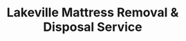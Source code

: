 ---
layout: location.njk
title: Lakeville Mattress Removal & Disposal Service
description: Professional mattress removal in Lakeville, Minnesota. Next-day pickup  Licensed, insured, and eco-friendly. Serving family-oriented suburbs with new developments and growing neighborhoods.
permalink: /mattress-removal/minnesota/minneapolis/lakeville/
city: Lakeville
state: Minnesota
stateSlug: minnesota
parentMetro: Minneapolis
tier: 2
coordinates: 
  lat: 44.6497
  lng: -93.2427
pricing:
  startingPrice: 125
  single: 125
  queen: 125
  king: 135
  boxSpring: 30
pageContent:
  heroDescription: "Professional mattress removal and recycling service for Lakeville residents. From Orchard Lake family neighborhoods to Castle Rock new construction areas, we provide dependable, eco-friendly curbside pickup for your old mattress. Straightforward scheduling, honest pricing, quality service."
  aboutService: "A Bedder World provides professional mattress removal and recycling services throughout Lakeville, Minnesota's fastest-growing suburban community. Our experienced team handles pickup, transportation, and eco-friendly disposal for over 70,000 residents across this expanding city in Dakota County. Our mattress removal service adapts to Lakeville's unique growth challenges that other companies can't handle. We coordinate pickup around active construction zones where new homes are being built daily. Our team navigates newer subdivisions that GPS systems haven't updated yet, using local knowledge to find properties with temporary street names. We schedule mattress removal around Lakeville's busy family schedules, working efficiently near school zones and youth sports complexes that define this community. Our service handles special access situations common in Lakeville's diverse housing market. This includes curbside pickup from new construction homes in rapidly developing subdivisions, established family neighborhoods with mature landscaping that requires careful navigation, modern townhome communities with parking restrictions, and lakefront properties where seasonal access affects timing. Every mattress removal job supports Dakota County's environmental initiatives through our certified recycling network. Steel springs become construction materials supporting Lakeville's infrastructure expansion. Foam transforms into carpet padding for new Minnesota schools serving growing populations. From established Orchard Lake neighborhoods to newest developments near Dodd Boulevard, we provide professional mattress removal services designed specifically for Lakeville's rapid suburban growth."
  serviceAreasIntro: "Complete mattress pickup throughout Lakeville and surrounding Dakota County communities, serving Minnesota's fastest-growing suburb across all neighborhoods from established lakefront areas to newest family developments:"
  regulationsCompliance: "Lakeville requires scheduling bulk waste pickup through Dakota County Environmental Services, but their monthly collection windows don't match the pace of this growing community's needs. A Bedder World provides flexible next-day service that accommodates new resident move-ins, construction completion schedules, and active family lifestyles. We handle all placement requirements while working around ongoing development activity and ensuring compliance with both established and newly formed neighborhood associations."
  environmentalImpact: "Lakeville mattress removal supports Dakota County's sustainability efforts through partnerships with regional Minnesota recycling facilities. Our work with Dem-Con Companies in Shakopee and Second Chance Recycling in Minneapolis ensures Lakeville's discarded mattresses achieve material recovery rates exceeding 85%. Steel springs from Lakeville mattresses support Twin Cities infrastructure expansion, including County Road 70 improvements serving the growing community. Foam components become carpet padding for new Minnesota schools and office buildings. Cotton batting transforms into insulation for Lakeville's energy-efficient new home construction. This circular economy approach minimizes transportation impact by using facilities within 20 miles of Lakeville. Our service supports the city's environmental initiatives, including Lakeville's Parks and Recreation sustainability programs. This helps residents contribute to Dakota County's waste reduction goals. Every Lakeville mattress recycled prevents approximately 40 pounds of landfill waste while supporting green jobs at regional processing facilities."
  howItWorksScheduling: "Next-day appointments available throughout Lakeville. We coordinate around construction activity, school schedules, and work with neighborhood association requirements for both established and developing communities."
  howItWorksService: "Licensed team handles curbside removal from any Lakeville location. We manage suburban challenges from new construction access to lakefront properties with professional equipment and local area knowledge."
  howItWorksDisposal: "Your mattress goes to certified Minnesota recycling facilities supporting Dakota County's environmental initiatives and Lakeville's community growth sustainability goals."
  sidebarStats:
    mattressesRemoved: "1,456"
neighborhoods: [
  {
    "name": "Orchard Lake",
    "zipCodes": [
      "55044"
    ]
  },
  {
    "name": "Castle Rock",
    "zipCodes": [
      "55044"
    ]
  },
  {
    "name": "Aronson",
    "zipCodes": [
      "55044"
    ]
  },
  {
    "name": "Valley Park",
    "zipCodes": [
      "55044"
    ]
  },
  {
    "name": "Four Seasons",
    "zipCodes": [
      "55044"
    ]
  },
  {
    "name": "Lakeville Meadows",
    "zipCodes": [
      "55044"
    ]
  },
  {
    "name": "Dodd Boulevard Corridor",
    "zipCodes": [
      "55044"
    ]
  },
  {
    "name": "Kings Way",
    "zipCodes": [
      "55044"
    ]
  },
  {
    "name": "Heritage",
    "zipCodes": [
      "55044"
    ]
  },
  {
    "name": "Northfield Boulevard",
    "zipCodes": [
      "55044"
    ]
  },
  {
    "name": "Kenrick Heights",
    "zipCodes": [
      "55044"
    ]
  },
  {
    "name": "Granite Falls",
    "zipCodes": [
      "55044"
    ]
  },
  {
    "name": "Crestview",
    "zipCodes": [
      "55044"
    ]
  },
  {
    "name": "Lakeville Highlands",
    "zipCodes": [
      "55044"
    ]
  }
]
zipCodes: [
  "55044"
]
recyclingPartners: [
  "Dem-Con Companies (Shakopee)",
  "Second Chance Recycling (Minneapolis)", 
  "Dakota County Environmental Resources"
]
nearbyCities: [
  {
    "name": "Apple Valley",
    "slug": "apple-valley",
    "distance": 8,
    "isSuburb": true
  },
  {
    "name": "Burnsville",
    "slug": "burnsville",
    "distance": 10,
    "isSuburb": true
  },
  {
    "name": "Eagan",
    "slug": "eagan",
    "distance": 12,
    "isSuburb": true
  },
  {
    "name": "Bloomington",
    "slug": "bloomington",
    "distance": 15,
    "isSuburb": true
  }
]
reviews:
  count: 72
  featured: [
  {
    "text": "Perfect timing! We're building in Castle Rock and needed our old mattress out before the new furniture delivery. Scheduled for Wednesday, team showed up exactly at 10 AM. Quick, clean, professional.",
    "author": "Sarah T.",
    "neighborhood": "Castle Rock"
  },
  {
    "text": "Moving to Lakeville was crazy enough without dealing with mattress disposal on top of everything else. Found these guys online Monday night, mattress was gone Wednesday afternoon. Driver was super polite, handled our stairs with no issues, and the whole thing took maybe 10 minutes. Honestly couldn't have asked for better service during such a hectic time.",
    "author": "Mike & Jennifer L.",
    "neighborhood": "Orchard Lake"
  },
  {
    "text": "Great service. $125, done in 8 minutes.",
    "author": "Tom R.",
    "neighborhood": "Valley Park"
  }
]
faqs: [
  {
    "question": "How quickly can you pick up mattresses in Lakeville?",
    "answer": "Next-day service is available throughout Lakeville. We coordinate around construction activity and school traffic patterns. Most Lakeville pickups are completed within 8-12 minutes from arrival."
  },
  {
    "question": "What's the cost for mattress removal in Lakeville?",
    "answer": " for singles/queens, $135 for kings, $30 for box springs. Price includes pickup from anywhere on your property, transportation, and eco-friendly recycling. No extra charges for new construction areas or lakefront property access."
  },
  {
    "question": "Do you work with Lakeville's new developments?",
    "answer": "Yes - we navigate construction zones, temporary street layouts, and coordinate with builders and new homeowners. Our team knows how to access properties in Lakeville's rapidly developing areas safely and efficiently."
  },
  {
    "question": "Can you handle pickup from lakefront properties?",
    "answer": "Absolutely. We handle pickup from lakefront homes, properties with long driveways, and seasonal access considerations. Our team manages the logistics while protecting landscaping and waterfront areas."
  },
  {
    "question": "Do you really recycle all mattresses?",
    "answer": "Yes - every mattress achieves zero-landfill disposal through our certified Minnesota recycling network. Materials go to facilities like Dem-Con Companies where steel becomes construction materials, foam becomes carpet padding, and cotton becomes insulation."
  },
  {
    "question": "How do you handle Lakeville's growing neighborhood associations?",
    "answer": "Our team works with both established and newly formed neighborhood associations throughout Lakeville. We coordinate timing, placement requirements, and provide documentation as needed for community compliance."
  },
  {
    "question": "What areas of Lakeville do you serve?",
    "answer": "We serve all Lakeville neighborhoods including Orchard Lake, Castle Rock, Valley Park, Four Seasons, and all residential areas. Complete coverage from established lakefront communities to newest construction developments."
  },
  {
    "question": "Can you coordinate with moving companies and contractors?",
    "answer": "Yes - we regularly coordinate with movers, contractors, and real estate professionals serving Lakeville's active housing market. We can time pickup around construction schedules, closings, and move-in dates."
  }
]
---